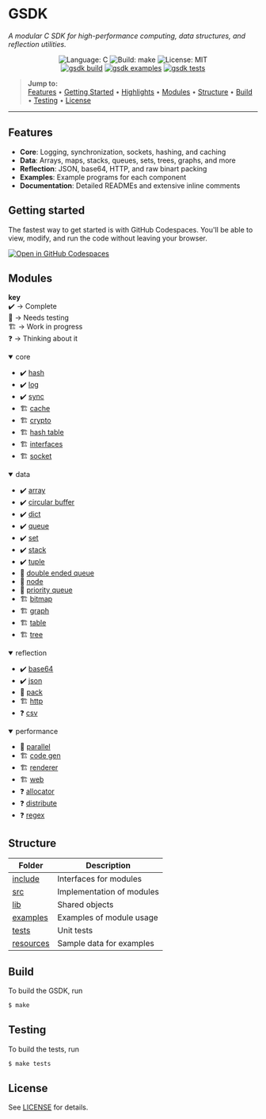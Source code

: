 # GSDK

*A modular C SDK for high-performance computing, data structures, and reflection utilities.*

<p align="center">
    <img src="https://img.shields.io/badge/language-C-blue.svg" alt="Language: C">
    <img src="https://img.shields.io/badge/build-make-green.svg" alt="Build: make">
    <img src="https://img.shields.io/badge/license-MIT-lightgrey.svg" alt="License: MIT">
    <br>
    <a href="https://github.com/Jacob-C-Smith/gsdk/actions/workflows/gsdk-build.yml"><img src="https://github.com/Jacob-C-Smith/gsdk/actions/workflows/gsdk-build.yml/badge.svg" alt="gsdk build" ></a>
    <a href="https://github.com/Jacob-C-Smith/gsdk/actions/workflows/gsdk-examples.yml"><img src="https://github.com/Jacob-C-Smith/gsdk/actions/workflows/gsdk-examples.yml/badge.svg" alt="gsdk examples" ></a>
    <a href="https://github.com/Jacob-C-Smith/gsdk/actions/workflows/gsdk-tests.yml"><img src="https://github.com/Jacob-C-Smith/gsdk/actions/workflows/gsdk-tests.yml/badge.svg" alt="gsdk tests" ></a>
</p>

> **Jump to:**  
> [Features](#features) • [Getting Started](#getting-started) • [Highlights](#highlights) • [Modules](#modules) • [Structure](#structure) • [Build](#build) • [Testing](#testing) • [License](#license)

---

## Features
- **Core**: Logging, synchronization, sockets, hashing, and caching
- **Data**: Arrays, maps, stacks, queues, sets, trees, graphs, and more
- **Reflection**: JSON, base64, HTTP, and raw binart packing
- **Examples**: Example programs for each component
- **Documentation**: Detailed READMEs and extensive inline comments

## Getting started
The fastest way to get started is with GitHub Codespaces. You'll be able to view, modify, and run the code without leaving your browser.

<a href="https://codespaces.new/Jacob-C-Smith/sync?quickstart=1"><img src="https://github.com/codespaces/badge.svg" alt="Open in GitHub Codespaces"></a>

## Modules

<b>key</b><br>
✔️ → Complete<br>
🧪 → Needs testing<br>
🏗️ → Work in progress<br>
❓ → Thinking about it
<details open>
    <summary>core</summary>
    <ul>
        <li>✔️ <a href="./src/core/hash_cache/README.md#hash-function-definitions">hash</a></li>
        <li>✔️ <a href="./src/core/log/README.md">log</a></li>
        <li>✔️ <a href="./src/core/sync/README.md#definitions">sync</a></li>
        <li>🏗️ <a href="./src/core/hash_cache/README.md#cache-function-definitions">cache</a></li>
        <li>🏗️ <a href="./src/core/crypto/README.md">crypto</a></li>
        <li>🏗️ <a href="./src/core/hash_cache/README.md#hash-table-function-definitions">hash table</a></li>
        <li>🏗️ <a href="./src/core/interfaces/README.md">interfaces</a></li>
        <li>🏗️ <a href="./src/core/socket/README.md">socket</a></li>
    </ul>
</details>

<details open>
    <summary>data</summary>
    <ul>
        <li>✔️ <a href="./src/data/array/README.md">array</a></li>
        <li>✔️ <a href="./src/data/circular_buffer/README.md">circular buffer</a></li>
        <li>✔️ <a href="./src/data/dict/README.md">dict</a></li>
        <li>✔️ <a href="./src/data/queue/README.md">queue</a></li>
        <li>✔️ <a href="./src/data/set/README.md">set</a></li>
        <li>✔️ <a href="./src/data/stack/README.md">stack</a></li>
        <li>✔️ <a href="./src/data/tuple/README.md">tuple</a></li>
        <li>🧪 <a href="./src/data/double_queue/README.md">double ended queue</a></li>
        <li>🧪 <a href="./src/data/node/README.md">node</a></li>
        <li>🧪 <a href="./src/data/priority_queue/README.md">priority queue</a></li>
        <li>🏗️ <a href="./src/data/bitmap/README.md">bitmap</a></li>
        <li>🏗️ <a href="./src/data/graph/README.md">graph</a></li>
        <li>🏗️ <a href="./src/data/table/README.md">table</a></li>
        <li>🏗️ <a href="./src/data/tree/README.md">tree</a></li>
    </ul>
</details>

<details open>
    <summary>reflection</summary>
    <ul>
        <li>✔️ <a href="./src/reflection/base64/README.md">base64</a></li>
        <li>✔️ <a href="./src/reflection/json/README.md">json</a></li>
        <li>🧪 <a href="./src/reflection/pack/README.md">pack</a></li>
        <li>🏗️ <a href="./src/reflection/http/README.md">http</a></li>
        <li>❓ <a href="./src/reflection/csv/README.md">csv</a></li>
    </ul>
</details>

<details open>
    <summary>performance</summary>
    <ul>
        <li>🧪 <a href="./src/performance/parallel/README.md">parallel</a></li>
        <li>🏗️ <a href="./src/lang/code_gen/README.md">code gen</a></li>
        <li>🏗️ <a href="./src/performance/renderer/README.md">renderer</a></li>
        <li>🏗️ <a href="./src/performance/web/README.md">web</a></li>
        <li>❓ <a href="./src/performance/allocator/README.md">allocator</a></li>
        <li>❓ <a href="./src/performance/distribute/README.md">distribute</a></li>
        <li>❓ <a href="./src/performance/regex/README.md">regex</a></li>
    </ul>
</details>

## Structure

| Folder                      | Description                        |
| --------------------------- | ---------------------------------- |
| [include](./include/)       | Interfaces for modules             |
| [src](./src)                | Implementation of modules          |
| [lib](./build/lib/)         | Shared objects                     |
| [examples](./src/examples/) | Examples of module usage           |
| [tests](./src/test/)        | Unit tests                         |
| [resources](./resources/)   | Sample data for examples           |

## Build
To build the GSDK, run
```bash
$ make
```

## Testing
To build the tests, run
```bash
$ make tests
```
## License

See [LICENSE](./LICENSE) for details.
